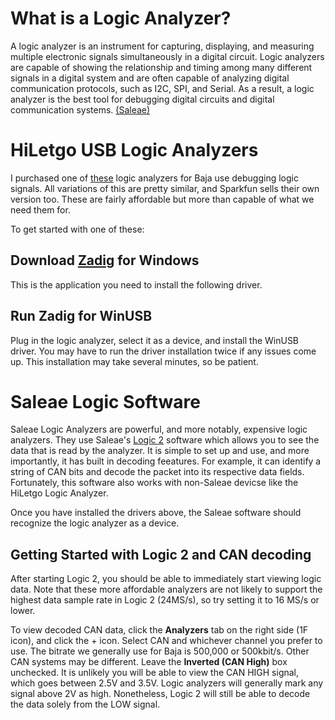 # What is a Logic Analyzer?

A logic analyzer is an instrument for capturing, displaying, and measuring multiple electronic signals simultaneously in a digital circuit. Logic analyzers are capable of showing the relationship and timing among many different signals in a digital system and are often capable of analyzing digital communication protocols, such as I2C, SPI, and Serial. As a result, a logic analyzer is the best tool for debugging digital circuits and digital communication systems. [(Saleae)](https://articles.saleae.com/logic-analyzers/what-is-a-logic-analyzer)

# HiLetgo USB Logic Analyzers

I purchased one of [these](https://www.amazon.com/HiLetgo-Analyzer-Ferrite-Channel-Arduino/dp/B077LSG5P2) logic analyzers for Baja use debugging logic signals. All variations of this are pretty similar, and Sparkfun sells their own version too. These are fairly affordable but more than capable of what we need them for.

To get started with one of these:

## Download [Zadig](https://zadig.akeo.ie/) for Windows

This is the application you need to install the following driver.

## Run Zadig for WinUSB

Plug in the logic analyzer, select it as a device, and install the WinUSB driver. You may have to run the driver installation twice if any issues come up. This installation may take several minutes, so be patient.

# Saleae Logic Software

Saleae Logic Analyzers are powerful, and more notably, expensive logic analyzers. They use Saleae's [Logic 2](https://www.saleae.com/pages/downloads?srsltid=AfmBOor6FygTGAU4ubF86uryjJIEr9ODfYEBilPChjsBzgmbG-cqx6jO) software which allows you to see the data that is read by the analyzer. It is simple to set up and use, and more importantly, it has built in decoding feeatures. For example, it can identify a string of CAN bits and decode the packet into its respective data fields. Fortunately, this software also works with non-Saleae devicse like the HiLetgo Logic Analyzer. 

Once you have installed the drivers above, the Saleae software should recognize the logic analyzer as a device.

## Getting Started with Logic 2 and CAN decoding

After starting Logic 2, you should be able to immediately start viewing logic data. Note that these more affordable analyzers are not likely to support the highest data sample rate in Logic 2 (24MS/s), so try setting it to 16 MS/s or lower.

To view decoded CAN data, click the **Analyzers** tab on the right side (1F icon), and click the + icon. Select CAN and whichever channel you prefer to use. The bitrate we generally use for Baja is 500,000 or 500kbit/s. Other CAN systems may be different. Leave the **Inverted (CAN High)** box unchecked. It is unlikely you will be able to view the CAN HIGH signal, which goes between 2.5V and 3.5V. Logic analyzers will generally mark any signal above 2V as high. Nonetheless, Logic 2 will still be able to decode the data solely from the LOW signal.
